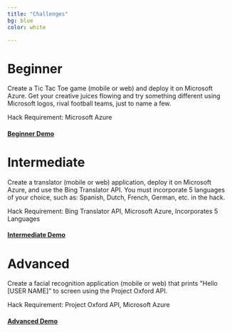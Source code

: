 ```yaml
---
title: "Challenges"
bg: blue
color: white

---
```


# Beginner

Create a Tic Tac Toe game (mobile or web) and deploy it on Microsoft Azure. Get your creative juices flowing and try something different using Microsoft logos, rival football teams, just to name a few. 

Hack Requirement: Microsoft Azure

#### [Beginner Demo](http://www..com)


# Intermediate 

Create a translator (mobile or web) application, deploy it on Microsoft Azure, and use the Bing Translator API. You must incorporate 5 languages of your choice, such as: Spanish, Dutch, French, German, etc. in the hack. 

Hack Requirement: Bing Translator API, Microsoft Azure, Incorporates 5 Languages


#### [Intermediate Demo](https://www..com)

# Advanced 

Create a facial recognition application (mobile or web) that prints "Hello [USER NAME]" to screen using the Project Oxford API. 

Hack Requirement: Project Oxford API, Microsoft Azure 

#### [ Advanced Demo ](https://www..com)



<!-- Add Pictures and Links to I dev this Projects or what others have done at other hackathons -->